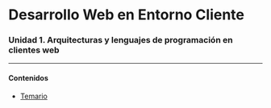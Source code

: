 # Desarrollo Web en Entorno Cliente
### Unidad 1. Arquitecturas y lenguajes de programación en clientes web
---

#### Contenidos
* [Temario](https://github.com/nebulavision/DAW/blob/main/dwc/DWEC01/DWEC01-Arquitecturas%20y%20lenguajes%20de%20programaci%C3%B3n%20en%20clientes%20web.pdf)
